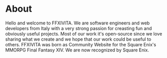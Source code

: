 # About
Hello and welcome to FFXIVITA. We are software engineers and web developers from Italy with a very strong passion for creasting fun and obviously useful projects.
Most of our work it's open-source since we love sharing what we create and we hope that our work could be useful to others. FFXIVITA was born as Community Website for the Square Enix's MMORPG Final Fantasy XIV. 
We are now recognized by Square Enix.
